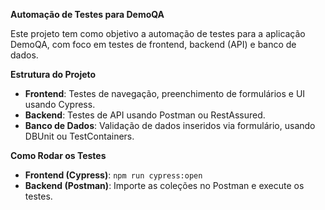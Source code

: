 **Automação de Testes para DemoQA**

Este projeto tem como objetivo a automação de testes para a aplicação DemoQA, com foco em testes de frontend, backend (API) e banco de dados.

**Estrutura do Projeto**

- **Frontend**: Testes de navegação, preenchimento de formulários e UI usando Cypress.
- **Backend**: Testes de API usando Postman ou RestAssured.
- **Banco de Dados**: Validação de dados inseridos via formulário, usando DBUnit ou TestContainers.

**Como Rodar os Testes**

- **Frontend (Cypress)**: `npm run cypress:open`
- **Backend (Postman)**: Importe as coleções no Postman e execute os testes.
